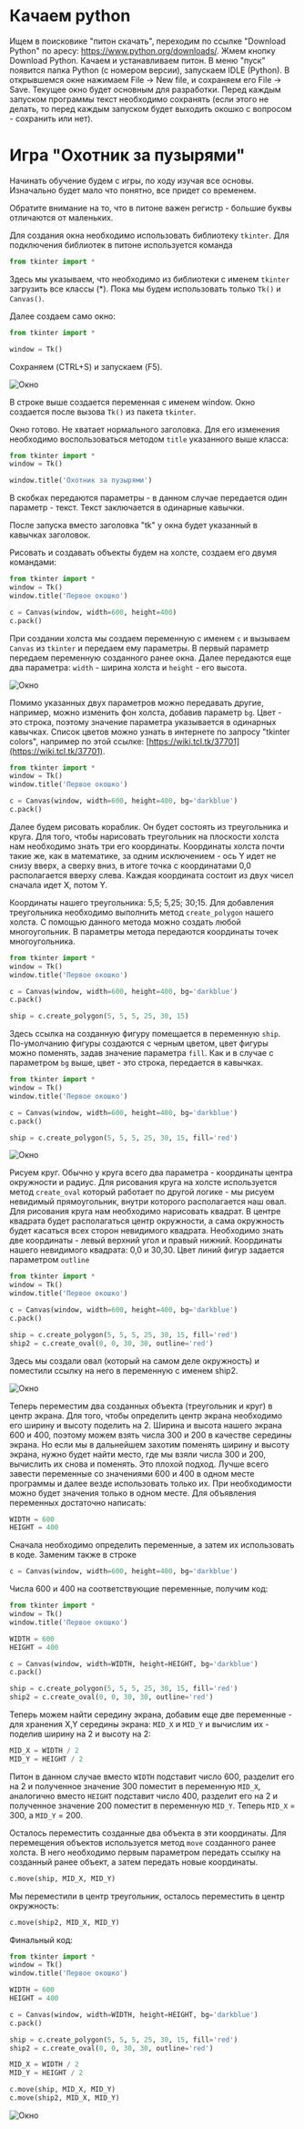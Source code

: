# Качаем python

Ищем в поисковике "питон скачать", переходим по ссылке "Download Python" по аресу: https://www.python.org/downloads/.
Жмем кнопку Download Python. Качаем и устанавливаем питон. В меню "пуск" появится папка Python (с номером версии), запускаем IDLE (Python). В открывшемся окне нажимаем File -> New file, и сохраняем его File -> Save.
Текущее окно будет основным для разработки. Перед каждым запуском программы текст необходимо сохранять (если этого не делать, то перед каждым запуском будет выходить окошко с вопросом - сохранить или нет).

# Игра "Охотник за пузырями"

Начинать обучение будем с игры, по ходу изучая все основы. Изначально будет мало что понятно, все придет со временем.

Обратите внимание на то, что в питоне важен регистр - большие буквы отличаются от маленьких.

Для создания окна необходимо использовать библиотеку `tkinter`. Для подключения библиотек в питоне используется команда
```python
from tkinter import *
```

Здесь мы указываем, что необходимо из библиотеки с именем `tkinter` загрузить все классы (*). Пока мы будем использовать только `Tk()` и `Canvas()`.

Далее создаем само окно:
```python
from tkinter import *

window = Tk()
```

Сохраняем (CTRL+S) и запускаем (F5).

![Окно](https://github.com/trusiwko/Python/raw/master/eKIDS/Lesson1/img/img1.png)

В строке выше создается переменная с именем window. Окно создается после вызова `Tk()` из пакета `tkinter`.

Окно готово. Не хватает нормального заголовка. Для его изменения необходимо воспользоваться методом `title` указанного выше класса:

```python
from tkinter import *
window = Tk()

window.title('Охотник за пузырями')
```

В скобках передаются параметры - в данном случае передается один параметр - текст. Текст заключается в одинарные кавычки. 

После запуска вместо заголовка "tk" у окна будет указанный в кавычках заголовок. 

Рисовать и создавать объекты будем на холсте, создаем его двумя командами:

```python
from tkinter import *
window = Tk()
window.title('Первое окошко')

c = Canvas(window, width=600, height=400)
c.pack()
```

При создании холста мы создаем переменную с именем `с` и вызываем `Canvas` из `tkinter` и передаем ему параметры. В первый параметр передаем переменную созданного ранее окна. Далее передаются еще два параметра: `width` - ширина холста и `height` - его высота.

![Окно](https://github.com/trusiwko/Python/raw/master/eKIDS/Lesson1/img/img2.png)

Помимо указанных двух параметров можно передавать другие, например, можно изменить фон холста, добавив параметр `bg`. Цвет - это строка, поэтому значение параметра указывается в одинарных кавычках. Список цветов можно узнать в интернете по запросу "tkinter colors", например по этой ссылке: [https://wiki.tcl.tk/37701](https://wiki.tcl.tk/37701).

```python
from tkinter import *
window = Tk()
window.title('Первое окошко')

c = Canvas(window, width=600, height=400, bg='darkblue')
c.pack()
```

Далее будем рисовать кораблик. Он будет состоять из треугольника и круга. Для того, чтобы нарисовать треугольник на плоскости холста нам необходимо знать три его координаты. Координаты холста почти такие же, как в математике, за одним исключением - ось Y идет не снизу вверх, а сверху вниз, в итоге точка с координатами 0,0 располагается вверху слева. Каждая координата состоит из двух чисел сначала идет X, потом Y. 

Координаты нашего треугольника: 5,5; 5,25; 30;15. Для добавления треугольника необходимо выполнить метод `create_polygon` нашего холста. С помощью данного метода можно создать любой многоугольник. В параметры метода передаются координаты точек многоугольника.

```python
from tkinter import *
window = Tk()
window.title('Первое окошко')

c = Canvas(window, width=600, height=400, bg='darkblue')
c.pack()

ship = c.create_polygon(5, 5, 5, 25, 30, 15)
```

Здесь ссылка на созданную фигуру помещается в переменную `ship`. По-умолчанию фигуры создаются с черным цветом, цвет фигуры можно поменять, задав значение параметра `fill`. Как и в случае с параметром `bg` выше, цвет - это строка, передается в кавычках.

```python
from tkinter import *
window = Tk()
window.title('Первое окошко')

c = Canvas(window, width=600, height=400, bg='darkblue')
c.pack()

ship = c.create_polygon(5, 5, 5, 25, 30, 15, fill='red')
```

![Окно](https://github.com/trusiwko/Python/raw/master/eKIDS/Lesson1/img/img3.png)

Рисуем круг. Обычно у круга всего два параметра - координаты центра окружности и радиус. Для рисования круга на холсте используется метод `create_oval` который работает по другой логике - мы рисуем невидимый прямоугольник, внутри которого располагается наш овал. Для рисования круга нам необходимо нарисовать квадрат. В центре квадрата будет располагаться центр окружности, а сама окружность будет касаться всех сторон невидимого квадрата. Необходимо знать две координаты - левый верхний угол и правый нижний.
Координаты нашего невидимого квадрата: 0,0 и 30,30. Цвет линий фигур задается параметром `outline`

```python
from tkinter import *
window = Tk()
window.title('Первое окошко')

c = Canvas(window, width=600, height=400, bg='darkblue')
c.pack()

ship = c.create_polygon(5, 5, 5, 25, 30, 15, fill='red')
ship2 = c.create_oval(0, 0, 30, 30, outline='red')
```

Здесь мы создали овал (который на самом деле окружность) и поместили ссылку на него в переменную с именем ship2.

![Окно](https://github.com/trusiwko/Python/raw/master/eKIDS/Lesson1/img/img4.png)

Теперь переместим два созданных объекта (треугольник и круг) в центр экрана. Для того, чтобы определить центр экрана необходимо его ширину и высоту поделить на 2. Ширина и высота нашего экрана 600 и 400, поэтому можем взять числа 300 и 200 в качестве середины экрана. Но если мы в дальнейшем захотим поменять ширину и высоту экрана, нужно будет найти место, где мы взяли числа 300 и 200, вычислить их снова и поменять. Это плохой подход. Лучше всего завести переменные со значениями 600 и 400 в одном месте программы и далее везде использовать только их. При необходимости можно будет значения только в одном месте. Для объявления переменных достаточно написать:

```python
WIDTH = 600
HEIGHT = 400
```

Сначала необходимо определить переменные, а затем их использовать в коде. Заменим также в строке
```python
c = Canvas(window, width=600, height=400, bg='darkblue')
```

Числа 600 и 400 на соответствующие переменные, получим код:

```python
from tkinter import *
window = Tk()
window.title('Первое окошко')

WIDTH = 600
HEIGHT = 400

c = Canvas(window, width=WIDTH, height=HEIGHT, bg='darkblue')
c.pack()

ship = c.create_polygon(5, 5, 5, 25, 30, 15, fill='red')
ship2 = c.create_oval(0, 0, 30, 30, outline='red')
```

Теперь можем найти середину экрана, добавим еще две переменные - для хранения X,Y середины экрана: `MID_X` и `MID_Y` и вычислим их - поделив ширину на 2 и высоту на 2:

```python
MID_X = WIDTH / 2
MID_Y = HEIGHT / 2
```

Питон в данном случае вместо `WIDTH` подставит число 600, разделит его на 2 и полученное значение 300 поместит в переменную `MID_X`, аналогично вместо `HEIGHT` подставит число 400, разделит его на 2 и полученное значение 200 поместит в переменную `MID_Y`. Теперь `MID_X` = 300, а `MID_Y` = 200.

Осталось переместить созданные два объекта в эти координаты. Для перемещения объектов используется метод `move` созданного ранее холста. В него необходимо первым параметром передать ссылку на созданный ранее объект, а затем передать новые координаты.

```python
c.move(ship, MID_X, MID_Y)
```

Мы переместили в центр треугольник, осталось переместить в центр окружность:

```python
c.move(ship2, MID_X, MID_Y)
```

Финальный код:

```python
from tkinter import *
window = Tk()
window.title('Первое окошко')

WIDTH = 600
HEIGHT = 400

c = Canvas(window, width=WIDTH, height=HEIGHT, bg='darkblue')
c.pack()

ship = c.create_polygon(5, 5, 5, 25, 30, 15, fill='red')
ship2 = c.create_oval(0, 0, 30, 30, outline='red')

MID_X = WIDTH / 2
MID_Y = HEIGHT / 2

c.move(ship, MID_X, MID_Y)
c.move(ship2, MID_X, MID_Y)
```

![Окно](https://github.com/trusiwko/Python/raw/master/eKIDS/Lesson1/img/img5.png)
